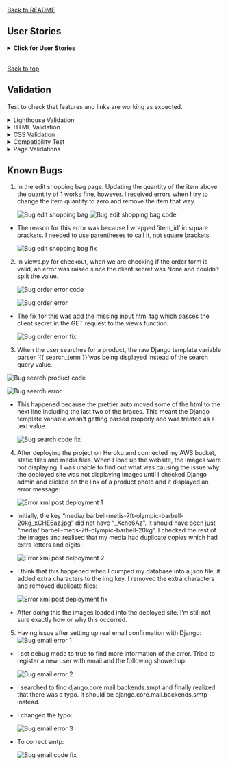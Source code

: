 [Back to README](README.md)
## User Stories
<details>
    <summary><b>Click for User Stories</b></summary>
    <p> 
        The goal of this test is to ensure that the user requirements have been delivered. Further details of features and user story tasks can be found in: <em><strong>https://github.com/users/Mark-O-S/projects/6</strong></em>. 

| No: | User Story | Acceptance Criteria | Result | Additional Comments |
|-----|------------|---------------------|--------|-----------|
| 1 | As a site user, I can gain access to the website so that I can learn more about the business and the types of products they sell. | - Website URL directs user to the homepage. <br> - The landing page has a clear overview of what the goals of the website.  | Pass |  |
| 2 | As a site user, I can easily navigate around the website. | - Navigation bar is present across all pages of the website. <br> - Links to other pages work when trying to navigate the website. <br> - Hamburger dropdown menu displayed in smaller screens.  | Pass | Profile page only accessible by registered users. |
| 3 | As a site user, I want to be able to find more information about the business, contact the business and/or follow the creator. | - Footer section is displayed at the bottom of the page across the website. <br> - Contact details and social links are clearly displayed. <br> - Links to pages outside of the website opens in a new tab.  | Pass | Ensured that a newsletter signup is also included. |
| 4 | As a business owner, add a Call To Action button that is clearly visible on the landing page to encourage site users to access the shop and view/buy products. |  - Include a Hero Image. <br> - Add a "Shop Now" button as a Call To Action to site users. | Pass | |
| 5 | As a site user, I can read about the business for more details. | Include an "About" page and display clearly.  | Pass |  |
| 6 | As a business owner, include all product categories in the landing page for easier UI/UX and navigation. | - Easily display each category with an image and button. <br> - Ensure each category product that is clicked will lead to the correct page. <br> - Allow users the option to either click the product category image or the button to be redirected to the chosen page.  | Pass |  |
| 7 | As a site user, I can register for an account so that I have access to additional features of the website. | - Enable a site user to register for an account using email, username and password.  | Pass |  |
| 8 | As a site user, I can check my emails for a confirmation email in order to verify that my registration is successful. | - The user is asked to verify their email address upon registration.  | Pass | |
| 9 | As a site user, I can login and logout from my account, so that I can access my account’s information and keep my information secure. | - The user is able to login to their account using their username and password. <br> - User is able to logout from their account.  | Pass |  |
| 10 | As a site user, I can reset my password so that I can regain access to my account if I forget my username and/or password. | -The user is able to reset their password by entering their email address. <br> - The user receives an email with a link redirecting them to reset their password. | Pass | |
| 11 | As a business owner, I can have access to the admin interface to add, update, view and delete products. | - Enable admin the ability to add, update, view and delete categories in the admin panel. <br> - Enable admin the ability to add products and their relative information and images via the admin panel.| Pass |  |
| 12 | As a business owner, I can add a product through the store user interface in order to add new items to my store. | - Enable business owner to add products to the store via form on the frontend. | Fail | Not completed. For now, this can only be done through the admin interface. |
| 13 | As a business owner, I can edit/update a product through store user interface  | - Enable business owner to update products via form on the frontend.  | Fail | Not completed. For now, this can only be done through the admin interface. |
| 14 | As a Customer, I can view the sites products so that I can make a purchase. | - Enable site users to see a list of products in the Shop page. <br> - Each product displays an image, name, price, category & rating. <br> - Enable site users to view a specific category of products. <br> - Enable site users to quickly identify deals and new products. | Pass |  |
| 15 | As a Customer, I can view individual product descriptions so that I can get more information. | - Enable site users to click on each individual product to get more information. <br> - Enable site users to see any reviews made on each specific product, or if user is registered. Allow them to create, edit or delete their review.| Pass |  |
| 16 | As a Customer, I can search for a specific product through the search tab to quickly find a certain product. | - Enable site users to search for a product by name. <br> - Enable site users to see what they searched for and the number of results. | Pass |  |
| 17 | As a Customer, I can sort products to identify best rated and price ranging from high to low. | - Site users can sort all products as well as categories of products in ascending and descending order. <br> - Site users can sort products by price in ascending and descending order. <br> - Site users can sort products by rating in ascending and descending order. <br> - Site users can sort products by name in ascending and descending order. | Pass |  |
| 18 | As a registered user, I can have a personal profile when I'm using the site. | - Registered users are able to access their profile through logging in. <br> - Enable registered users the option to logout from the site. | Pass |  |
| 19 | As a customer, I can access my basket to review my items before I purchase them. | - Customer is able to access the basket page via the main navigation. <br> - Customers who have added products to their basket will be able to see their products. | Pass |  |
| 20 | As a customer, I can see the total cost of the products that I have in my basket so that I know how much I am going to be spending. | - Enable site users to add items to their basket. <br> - Enable site users to view the subtotal and total cost of items in their basket. | Pass |  |
| 21 | As a Customer, I can update the quantity of each item in my basket, so that I can easily make changes to my order before checkout. | - Enable site users to update the quantity of each item in their basket. <br> - Enable customer to easily remove a product from their basket if they wish. | Pass |  |
| 22 | As a developer, I can use Stripe to setup a secure payment system to the online shop. | - Ensure Stripe Elements work as expected. <br> - Ensure payment field requires a card number, expiration date and cvc. <br> - Invalid card number turns red and error message is displayed if details are invalid. | Pass |  |
| 23 | As a customer, I can see an order confirmation after checkout so that I can confirm that my order was successful. | - Enable customers to see their products and totals in the checkout page. <br> - Redirect customer to the checkout success page where they can see their order summary. | Pass |  |
| 24 | As a site user, I can sign up to the websites newsletter to can keep updated with the latest news and offers. | - Set up a newsletter email signup form and display it in the footer section. <br> - When a site user enters email and clicks subscribe, a success message is displayed. <br> - Email address is recorded on the Mailchimp account. | Pass |  |
                          
<br>
</p>
</details><br>

[Back to top](<#top>)

## Validation
Test to check that features and links are working as expected.
<details>
   <summary>Lighthouse Validation</summary>

   - Overall, I am happy with the performance of the website according to the Lighthouse tool.

   ![Home page](/media/lighthouse-home-page.png)
   ![Profile page](/media/lighthouse-profile-page.png)
   ![Product page](/media/lighthouse-products.png)
   ![Shopping Bag page](/media/lighthouse-shopping-bag-page.png)
   ![Wishlist page](/media/lighthouse-wishlist-page.png)

[Back to top](<#top>)
</details>

<details>
   <summary>HTML Validation</summary>

   HTML was tested by using [W3C HTML Validation tool](https://validator.w3.org/), no errors were found, just warnings.

[W3C Validator](https://validator.w3.org/) was used in testing html.

Home Page
![Home](/media/html-validator-home-page.png)

About Page
![About](/media/html-validator-about-page.png)

Products Page
![Product](/media/html-products-page.png)

Product Detail Page
![Product Detail](/media/html-products-detail-page.png)

Bag page
![Bag](/media/html-bag-page.png)

Checkout Page
![Checkout](/media/html-checkout-page.png)

Checkout Success Page
![Checkout Success](/media/html-checkout-success-page.png)

Profile Page
![Profile](/media/html-profile-page.png)


Signup Page
![Signup](/media/html-signup-page.png)


Login Page
![Login](/media/html-login-page.png)

Logout Page
![Logout](/media/html-logout-page.png)

Error Page
![Error](/media/html-error-page.png)


[Back to top](<#top>)
</details>

<details>
   <summary>CSS Validation</summary>
   CSS code was tested by using the [W3C CSS Validation Tool](https://jigsaw.w3.org/css-validator/#validate_by_input). No errors were found.


   ![CSS](/media/css-style.png)

[Back to top](<#top>)
</details>

<details>
   <summary>Compatibility Test</summary>

   The website was tested on Chrome, Firefox and microsoft edge for compatibility.

| Intended      | Chrome    | Firefox   | Android        |
|---------------|-----------|-----------|----------------|
| Appearance    | Good      | Good      | Good           |
| Responsiveness| Good      | Good      | Good           |

No issues reported as of the time it was tested.

[Back to top](<#top>)
</details>

<details>
   <summary>Page Validations</summary>

| Features| Expectation    |Links Active/Features(Desktop)| Links Active/Features (Mobile)|
|---------|------------    |------------------------------|-------------------------------|
|HomePage |                |                              |                               |
|Navbar Logo Link | Link to home page | Pass  | Pass  |
|Shop Dropdown | Links to all categories visibles and working | Pass | Pass |
|About Page button | Link to about page visible and working  | Pass | Pass |
|Account Page button | "My Account" icon is visible on the home navigation page and when clicked, a drop down option to direct user to register or login/logout works | Pass | Pass |
|Bag page button| Shopping bag icon is visible on the home navigation page on the nav bar and it takes you to your shopping bag page. It also displays total cost of what is in users bag | Pass | Pass |
|Search bar | Search for products, product category or specific products on the search bar and return result| Pass | Pass |
| Homepage Hero CTA button| Site call to action button "Shop Now" on the homepage hero image directs users to the products page.| Pass | Pass |
| Category links on home page| The 6 category displayed in image and buttons: "New in stock", "On sale", "dumbbells", "bar bells", "weight plates", "kettlebells" visible and directs user to each specified page|Pass |Pass |
|Footer Section | | | |
| Email subscription|Allows users to input email address to subscribe to newsletters using mailchimp |Pass |Pass |
| Social Links| Social link to Fit Frontier's facebook page is visible and working. Link to instagram is visible and directs to instagram| Pass| Pass|
| Contact info and developer info| Contact details are visible, the link to the developers linkedin page is visible and opens in a new tab| Pass| Pass|
|Products Page | | | |
| Display all categories| Display all six categories in a single page| Pass| Pass|
| Display specific categories| Display only specific categories| Pass| Pass|
| Sort Products| Sort products by price, rating, name or category| Pass| Pass|
| Product view| On the products page, each products image, name, cost, category, if it's stock or rating is displayed| Pass| Pass|
| Product Detail Page| | | |
| Product details| On the specific product detail page, additionally show further description of the item and how many quantity a customer wants to buy| Pass| Pass|
| Product details add to bag| On the specific product detail page, the customer is able to choose a number of quantity of product and click add to bag to add to their bag| Pass| Pass|
| Product details review| On the specific product detail page, users are able to see any reviews existing on each individual product. User has an option to  "Keep shopping" by pressing the button. If user is logged in, they are able to create a review or delete their own review| Pass| Pass|
| Shopping bag| | | |
| Shopping bag views| Users are able to see what they have in their bag, the grand total. They are able to edit items in their bag if they wish to do so.| Pass| Pass|
| Shopping bag checkout button| In the bag page, users are able to click "secure checkout" to direct them to the checkout page so that they can securely checkout| Pass| Pass|
| Checkout Page| User is prompted to fill delivery details, order summary is visible and total cost. User is prompted to fill payment information and click "complete order" to secure payment| Pass| Pass|
| Checkout success | If checkout details and payment is successful, users are directed to the checkout success page which provides order receipt. Email sent to users email to confirm payment| Pass| Pass|
| Checkout error| If delivery details are missing, payment information incorrect, notify user to amend| Pass| Pass|
| Error 404 | | |
| Error page| If user encounters an error 404, direct them to the error 404 page to notify them of an error.| Pass| Pass|
| Error page return home button| If a user becomes directed to the error 404 page, provide a button that is easily visible so that they can click to return back to the home page| Pass| Pass|

[Back to top](<#top>)
</details>


## Known Bugs

1. In the edit shopping bag page. Updating the quantity of the item above the quantity of 1 works fine, however. I received errors when I try to change the item quantity to zero and remove the item that way.

   ![Bug edit shopping bag](media/bug-updatebagtozeroitems-error.png)
   ![Bug edit shopping bag code](/media/bug-updatebagtozeroitems-error-code.png)

- The reason for this error was because I wrapped ‘item_id’ in square brackets. I needed to use parentheses to call it, not square brackets.

   ![Bug edit shopping bag fix](/media/bug-updatebagtozeroitems-fix-code.png)

2. In views.py for checkout, when we are checking if the order form is valid, an error was raised since the client secret was None and couldn’t split the value.

   ![Bug order error code](/media/bug-clientsecretmissingfromgetrequestpid-error.png)

   ![Bug order error](media/bug-clientsecretmissingfromgetrequest-error.png)

- The fix for this was add the missing input html tag which passes the client secret in the GET request to the views function.

   ![Bug order error fix](media/bug-clientsecretmissingfromgetrequest-fix-code.png)

3.	When the user searches for a product, the raw Django template variable parser ‘{{ search_term }}’was being displayed instead of the search query value.

   ![Bug search product code](/media/bug-search-term-being-displayed-error-code.png)

   ![Bug search error](/media/bug-search-term-being-displayed-error.png)

- This happened because the prettier auto moved some of the html to the next line including the last two of the braces. This meant the Django template variable wasn’t getting parsed properly and was treated as a text value.

   ![Bug search code fix](/media/bug-search-term-being-displayed-fix-code.png)

4. After deploying the project on Heroku and connected my AWS bucket, static files and media files. When I load up the website, the images were not displaying.
I was unable to find out what was causing the issue why the deployed site was not displaying images until I checked Django admin and clicked on the link of a product photo and it displayed an error message:

   ![Error xml post deployment 1](/media/bug-media-json-not-working-error-display.png)

- Initially, the key “media/ barbell-metis-7ft-olympic-barbell-20kg_xCHE6az.jpg” did not have “_Xche6Az”. It should have been just 
“media/ barbell-metis-7ft-olympic-barbell-20kg”. I checked the rest of the images and realised that my media had duplicate copies which had extra letters and digits:

   ![Error xml post delpoyment 2](/media/bug-media-json-not-working-error.png)

- I think that this happened when I dumped my database into a json file, it added extra characters to the img key. I removed the extra characters and 
removed duplicate files:

   ![Error xml post deployment fix](/media/bug-media-json-not-working-fix.png)

- After doing this the images loaded into the deployed site. I’m still not sure exactly how or why this occurred.

5.	Having issue after setting up real email confirmation with Django:
![Bug email error 1](/media/bug-email-registration-error.png)

- I set debug mode to true to find more information of the error. Tried to register a new user with email and the following showed up:

   ![Bug email error 2](/media/bug-email-registration-module-error.png)

- I searched to find django.core.mail.backends.smpt and finally realized that there was a typo. It should be django.core.mail.backends.smtp instead.

- I changed the typo:

   ![Bug email error 3](/media/bug-email-registration-code-error.png)

- To correct smtp:
   
   ![Bug email code fix](/media/bug-email-registration-code-fix.png)

